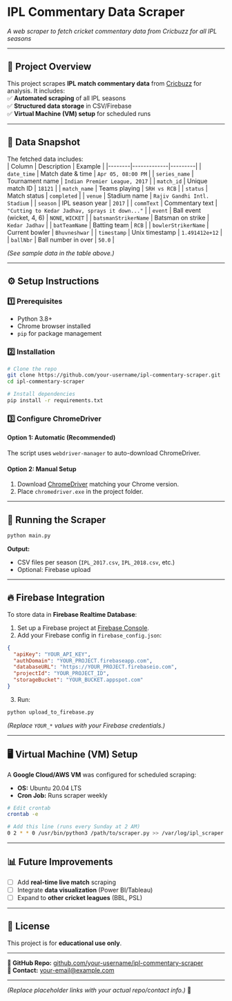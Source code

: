 # **IPL Commentary Data Scraper**  
*A web scraper to fetch cricket commentary data from Cricbuzz for all IPL seasons*  

---

## **📌 Project Overview**  
This project scrapes **IPL match commentary data** from [Cricbuzz](https://www.cricbuzz.com/) for analysis. It includes:  
✅ **Automated scraping** of all IPL seasons  
✅ **Structured data storage** in CSV/Firebase  
✅ **Virtual Machine (VM) setup** for scheduled runs  

---

## **📂 Data Snapshot**  
The fetched data includes:  
| Column | Description | Example |
|--------|-------------|---------|
| `date_time` | Match date & time | `Apr 05, 08:00 PM` |
| `series_name` | Tournament name | `Indian Premier League, 2017` |
| `match_id` | Unique match ID | `18121` |
| `match_name` | Teams playing | `SRH vs RCB` |
| `status` | Match status | `completed` |
| `venue` | Stadium name | `Rajiv Gandhi Intl. Stadium` |
| `season` | IPL season year | `2017` |
| `commText` | Commentary text | `"Cutting to Kedar Jadhav, sprays it down..."` |
| `event` | Ball event (wicket, 4, 6) | `NONE`, `WICKET` |
| `batsmanStrikerName` | Batsman on strike | `Kedar Jadhav` |
| `batTeamName` | Batting team | `RCB` |
| `bowlerStrikerName` | Current bowler | `Bhuvneshwar` |
| `timestamp` | Unix timestamp | `1.491412e+12` |
| `ballNbr` | Ball number in over | `50.0` |

*(See sample data in the table above.)*  

---

## **⚙️ Setup Instructions**  

### **1️⃣ Prerequisites**  
- Python 3.8+  
- Chrome browser installed  
- `pip` for package management  

### **2️⃣ Installation**  
```bash
# Clone the repo
git clone https://github.com/your-username/ipl-commentary-scraper.git
cd ipl-commentary-scraper

# Install dependencies
pip install -r requirements.txt
```

### **3️⃣ Configure ChromeDriver**  
#### **Option 1: Automatic (Recommended)**  
The script uses `webdriver-manager` to auto-download ChromeDriver.  

#### **Option 2: Manual Setup**  
1. Download [ChromeDriver](https://chromedriver.chromium.org/) matching your Chrome version.  
2. Place `chromedriver.exe` in the project folder.  

---

## **🚀 Running the Scraper**  
```bash
python main.py
```
**Output:**  
- CSV files per season (`IPL_2017.csv`, `IPL_2018.csv`, etc.)  
- Optional: Firebase upload  

---

## **🔥 Firebase Integration**  
To store data in **Firebase Realtime Database**:  
1. Set up a Firebase project at [Firebase Console](https://console.firebase.google.com/).  
2. Add your Firebase config in `firebase_config.json`:  
```json
{
  "apiKey": "YOUR_API_KEY",
  "authDomain": "YOUR_PROJECT.firebaseapp.com",
  "databaseURL": "https://YOUR_PROJECT.firebaseio.com",
  "projectId": "YOUR_PROJECT_ID",
  "storageBucket": "YOUR_BUCKET.appspot.com"
}
```
3. Run:  
```bash
python upload_to_firebase.py
```

*(Replace `YOUR_*` values with your Firebase credentials.)*  

---

## **🖥️ Virtual Machine (VM) Setup**  
A **Google Cloud/AWS VM** was configured for scheduled scraping:  
- **OS:** Ubuntu 20.04 LTS  
- **Cron Job:** Runs scraper weekly  
```bash
# Edit crontab
crontab -e

# Add this line (runs every Sunday at 2 AM)
0 2 * * 0 /usr/bin/python3 /path/to/scraper.py >> /var/log/ipl_scraper.log
```

---

## **📊 Future Improvements**  
- [ ] Add **real-time live match** scraping  
- [ ] Integrate **data visualization** (Power BI/Tableau)  
- [ ] Expand to **other cricket leagues** (BBL, PSL)  

---

## **📜 License**  
This project is for **educational use only**.  

---

**🔗 GitHub Repo:** [github.com/your-username/ipl-commentary-scraper](https://github.com/your-username/ipl-commentary-scraper)  
**📧 Contact:** [your-email@example.com](mailto:your-email@example.com)  

---

*(Replace placeholder links with your actual repo/contact info.)* 🚀